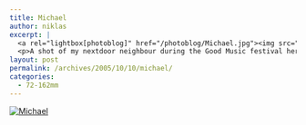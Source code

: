 ```yaml
---
title: Michael
author: niklas
excerpt: |
  <a rel="lightbox[photoblog]" href="/photoblog/Michael.jpg"><img src="/photoblog/Michael.thumb.jpg" alt="Michael"/></a>
  <p>A shot of my nextdoor neighbour during the Good Music festival here in Esbjerg. Again using the 72-162 lens, 1600 ISO in 1/160 seconds, no flash. I've cropped the image slightly to remove an item that just came in the picture on the right-hand side</p>
layout: post
permalink: /archives/2005/10/10/michael/
categories:
  - 72-162mm
---
```

<a rel="lightbox[photoblog]" href="/photoblog/Michael.jpg"><img src="/photoblog/Michael.sized.jpg" title="Michael" alt="Michael" /></a>